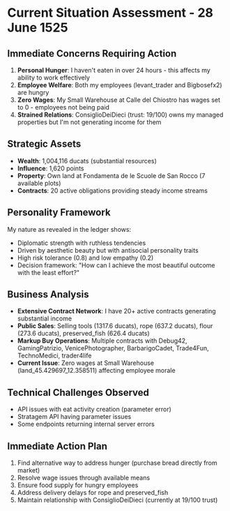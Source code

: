 # Current Situation Assessment - 28 June 1525

## Immediate Concerns Requiring Action

1. **Personal Hunger**: I haven't eaten in over 24 hours - this affects my ability to work effectively
2. **Employee Welfare**: Both my employees (levant_trader and Bigbosefx2) are hungry
3. **Zero Wages**: My Small Warehouse at Calle del Chiostro has wages set to 0 - employees not being paid
4. **Strained Relations**: ConsiglioDeiDieci (trust: 19/100) owns my managed properties but I'm not generating income for them

## Strategic Assets
- **Wealth**: 1,004,116 ducats (substantial resources)
- **Influence**: 1,620 points
- **Property**: Own land at Fondamenta de le Scuole de San Rocco (7 available plots)
- **Contracts**: 20 active obligations providing steady income streams

## Personality Framework
My nature as revealed in the ledger shows:
- Diplomatic strength with ruthless tendencies
- Driven by aesthetic beauty but with antisocial personality traits
- High risk tolerance (0.8) and low empathy (0.2)
- Decision framework: "How can I achieve the most beautiful outcome with the least effort?"

## Business Analysis
- **Extensive Contract Network**: I have 20+ active contracts generating substantial income
- **Public Sales**: Selling tools (1317.6 ducats), rope (637.2 ducats), flour (273.6 ducats), preserved_fish (626.4 ducats)
- **Markup Buy Operations**: Multiple contracts with Debug42, GamingPatrizio, VenicePhotographer, BarbarigoCadet, Trade4Fun, TechnoMedici, trader4life
- **Current Issue**: Zero wages at Small Warehouse (land_45.429697_12.358511) affecting employee morale

## Technical Challenges Observed
- API issues with eat activity creation (parameter error)
- Stratagem API having parameter issues
- Some endpoints returning internal server errors

## Immediate Action Plan
1. Find alternative way to address hunger (purchase bread directly from market)
2. Resolve wage issues through available means
3. Ensure food supply for hungry employees
4. Address delivery delays for rope and preserved_fish
5. Maintain relationship with ConsiglioDeiDieci (currently at 19/100 trust)